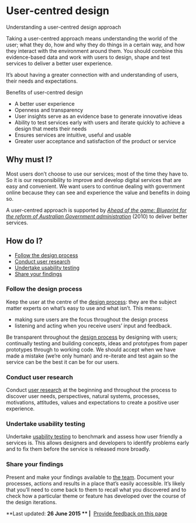 User-centred design
===================

Understanding a user-centred design approach

Taking a user-centred approach means understanding the world of the user; what they do, how and why they do things in a certain way, and how they interact with the environment around them. You should combine this evidence-based data and work with users to design, shape and test services to deliver a better user experience.

It’s about having a greater connection with and understanding of users, their needs and expectations.

Benefits of user-centred design

-   A better user experience
-   Openness and transparency
-   User insights serve as an evidence base to generate innovative ideas
-   Ability to test services early with users and iterate quickly to achieve a design that meets their needs
-   Ensures services are intuitive, useful and usable
-   Greater user acceptance and satisfaction of the product or service

Why must I?
-----------

Most users don’t choose to use our services; most of the time they have to. So it is our responsibility to improve and develop digital services that are easy and convenient. We want users to continue dealing with government online because they can see and experience the value and benefits in doing so.

A user-centred approach is supported by [*Ahead of the game: Blueprint for the reform of Australian Government administration*](http://pandora.nla.gov.au/pan/119327/20100401-1449/www.dpmc.gov.au/publications/aga_reform/aga_reform_blueprint/digital_service_standard.md) (2010) to deliver better services.

How do I?
---------

-   [Follow the design process](../../user_centred_design.md#followdesign)
-   [Conduct user research](../../user_centred_design.md#conductuser)
-   [Undertake usability testing](../../user_centred_design.md#usabilitytesting)
-   [Share your findings](../../user_centred_design.md#sharefindings)

### Follow the design process

Keep the user at the centre of the [design process](../../node/service_design_process.md): they are the subject matter experts on what’s easy to use and what isn’t. This means:

-   making sure users are the focus throughout the design process
-   listening and acting when you receive users’ input and feedback.

Be transparent throughout the [design process](../../node/service_design_process.md) by designing with users; continually testing and building concepts, ideas and prototypes from paper prototypes through to working code. We should accept when we have made a mistake (we’re only human) and re-iterate and test again so the service can be the best it can be for our users.

### Conduct user research

Conduct [user research](../../node/user_research.md) at the beginning and throughout the process to discover user needs, perspectives, natural systems, processes, motivations, attitudes, values and expectations to create a positive user experience.

### Undertake usability testing

Undertake [usability testing](../../usability_testing.md) to benchmark and assess how user friendly a services is. This allows designers and developers to identify problems early and to fix them before the service is released more broadly.

### Share your findings

Present and make your findings available to [the team](../../the_team.md). Document your processes, actions and results in a place that’s easily accessible. It’s likely that you’ll need to come back to them to recall what you discovered and to check how a particular theme or feature has developed over the course of the design iterations.

**Last updated: **26 June 2015 ** |**  [Provide feedback on this page](../../feedback%3Furl_from=UserCenteredDesign.html)

